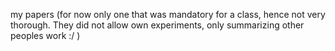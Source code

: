 my papers (for now only one that was mandatory for a class, hence not very thorough. They did not allow own experiments, only summarizing other peoples work :/ )
